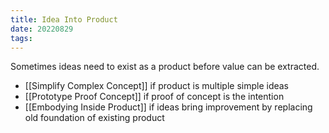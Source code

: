 ```yaml
---
title: Idea Into Product
date: 20220829
tags:
---
```


Sometimes ideas need to exist as a product before value can be extracted. 

- [[Simplify Complex Concept]] if product is multiple simple ideas
- [[Prototype Proof Concept]] if proof of concept is the intention
- [[Embodying Inside Product]] if ideas bring improvement by replacing old foundation of existing product